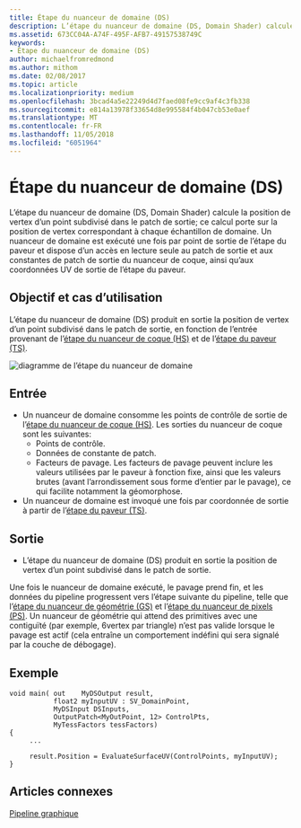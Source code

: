 ```yaml
---
title: Étape du nuanceur de domaine (DS)
description: L’étape du nuanceur de domaine (DS, Domain Shader) calcule la position de vertex d’un point subdivisé dans le patch de sortie; ce calcul porte sur la position de vertex correspondant à chaque échantillon de domaine.
ms.assetid: 673CC04A-A74F-495F-AFB7-49157538749C
keywords:
- Étape du nuanceur de domaine (DS)
author: michaelfromredmond
ms.author: mithom
ms.date: 02/08/2017
ms.topic: article
ms.localizationpriority: medium
ms.openlocfilehash: 3bcad4a5e22249d4d7faed08fe9cc9af4c3fb338
ms.sourcegitcommit: e814a13978f33654d8e995584f4b047cb53e0aef
ms.translationtype: MT
ms.contentlocale: fr-FR
ms.lasthandoff: 11/05/2018
ms.locfileid: "6051964"
---
```

# <a name="domain-shader-ds-stage"></a>Étape du nuanceur de domaine (DS)


L’étape du nuanceur de domaine (DS, Domain Shader) calcule la position de vertex d’un point subdivisé dans le patch de sortie; ce calcul porte sur la position de vertex correspondant à chaque échantillon de domaine. Un nuanceur de domaine est exécuté une fois par point de sortie de l’étape du paveur et dispose d’un accès en lecture seule au patch de sortie et aux constantes de patch de sortie du nuanceur de coque, ainsi qu’aux coordonnées UV de sortie de l’étape du paveur.

## <a name="span-idpurposeandusesspanspan-idpurposeandusesspanspan-idpurposeandusesspanpurpose-and-uses"></a><span id="Purpose_and_uses"></span><span id="purpose_and_uses"></span><span id="PURPOSE_AND_USES"></span>Objectif et cas d’utilisation


L’étape du nuanceur de domaine (DS) produit en sortie la position de vertex d’un point subdivisé dans le patch de sortie, en fonction de l’entrée provenant de l’[étape du nuanceur de coque (HS)](hull-shader-stage--hs-.md) et de l’[étape du paveur (TS)](tessellator-stage--ts-.md).

![diagramme de l’étape du nuanceur de domaine](images/d3d11-domain-shader.png)

## <a name="span-idinputspanspan-idinputspanspan-idinputspaninput"></a><span id="Input"></span><span id="input"></span><span id="INPUT"></span>Entrée


-   Un nuanceur de domaine consomme les points de contrôle de sortie de l’[étape du nuanceur de coque (HS)](hull-shader-stage--hs-.md). Les sorties du nuanceur de coque sont les suivantes:
    -   Points de contrôle.
    -   Données de constante de patch.
    -   Facteurs de pavage. Les facteurs de pavage peuvent inclure les valeurs utilisées par le paveur à fonction fixe, ainsi que les valeurs brutes (avant l’arrondissement sous forme d’entier par le pavage), ce qui facilite notamment la géomorphose.
-   Un nuanceur de domaine est invoqué une fois par coordonnée de sortie à partir de l’[étape du paveur (TS)](tessellator-stage--ts-.md).

## <a name="span-idoutputspanspan-idoutputspanspan-idoutputspanoutput"></a><span id="Output"></span><span id="output"></span><span id="OUTPUT"></span>Sortie


-   L’étape du nuanceur de domaine (DS) produit en sortie la position de vertex d’un point subdivisé dans le patch de sortie.

Une fois le nuanceur de domaine exécuté, le pavage prend fin, et les données du pipeline progressent vers l’étape suivante du pipeline, telle que l’[étape du nuanceur de géométrie (GS)](geometry-shader-stage--gs-.md) et l’[étape du nuanceur de pixels (PS)](pixel-shader-stage--ps-.md). Un nuanceur de géométrie qui attend des primitives avec une contiguïté (par exemple, 6vertex par triangle) n’est pas valide lorsque le pavage est actif (cela entraîne un comportement indéfini qui sera signalé par la couche de débogage).

## <a name="span-idexamplespanspan-idexamplespanspan-idexamplespanexample"></a><span id="Example"></span><span id="example"></span><span id="EXAMPLE"></span>Exemple


```
void main( out    MyDSOutput result, 
           float2 myInputUV : SV_DomainPoint, 
           MyDSInput DSInputs,
           OutputPatch<MyOutPoint, 12> ControlPts, 
           MyTessFactors tessFactors)
{
     ...

     result.Position = EvaluateSurfaceUV(ControlPoints, myInputUV);
}
```

## <a name="span-idrelated-topicsspanrelated-topics"></a><span id="related-topics"></span>Articles connexes


[Pipeline graphique](graphics-pipeline.md)

 

 




